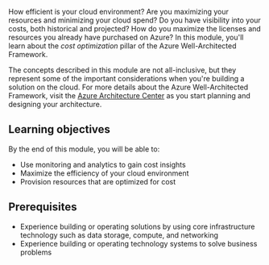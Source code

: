 How efficient is your cloud environment? Are you maximizing your resources and minimizing your cloud spend? Do you have visibility into your costs, both historical and projected? How do you maximize the licenses and resources you already have purchased on Azure? In this module, you'll learn about the *cost optimization* pillar of the Azure Well-Architected Framework.

The concepts described in this module are not all-inclusive, but they represent some of the important considerations when you're building a solution on the cloud. For more details about the Azure Well-Architected Framework, visit the [Azure Architecture Center](https://docs.microsoft.com/azure/architecture/framework?azure-portal=true) as you start planning and designing your architecture.

## Learning objectives

By the end of this module, you will be able to:

- Use monitoring and analytics to gain cost insights
- Maximize the efficiency of your cloud environment
- Provision resources that are optimized for cost

## Prerequisites

- Experience building or operating solutions by using core infrastructure technology such as data storage, compute, and networking
- Experience building or operating technology systems to solve business problems
